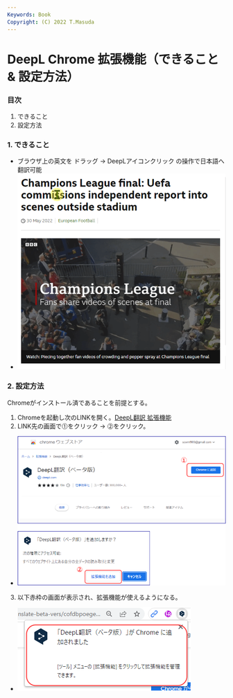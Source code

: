 ```yaml
---
Keywords: Book 
Copyright: (C) 2022 T.Masuda
---
```


# DeepL Chrome 拡張機能（できること & 設定方法）

### 目次

1. できること
2. 設定方法

### 1. できること

* ブラウザ上の英文を ドラッグ -> DeepLアイコンクリック の操作で日本語へ翻訳可能
* ![DeepL_Demo](DeepL_demo.gif)


### 2. 設定方法

Chromeがインストール済であることを前提とする。

1. Chromeを起動し次のLINKを開く。[DeepL翻訳 拡張機能](https://chrome.google.com/webstore/detail/deepl-translate-beta-vers/cofdbpoegempjloogbagkncekinflcnj?hl=ja)
2. LINK先の画面で⓵をクリック -> ⓶をクリック。
* ![DeepL_1](./DeepL_1.drawio.png)
3. 以下赤枠の画面が表示され、拡張機能が使えるようになる。
* ![DeepL_2](./DeepL_2.drawio.png)

